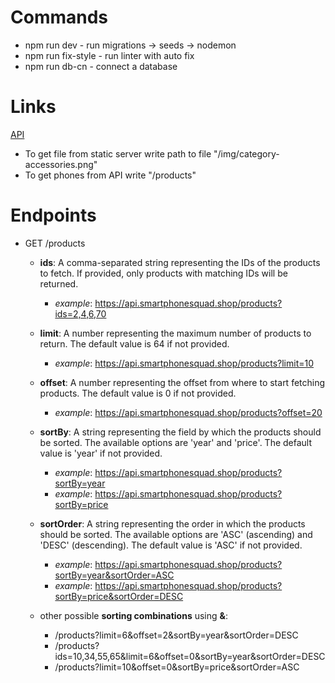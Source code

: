 # Commands

- npm run dev - run migrations -> seeds -> nodemon
- npm run fix-style - run linter with auto fix
- npm run db-cn - connect a database

# Links

[API](https://api.smartphonesquad.shop/products)

- To get file from static server write path to file "/img/category-accessories.png"
- To get phones from API write "/products"

# Endpoints

- GET /products
  * **ids**: A comma-separated string representing the IDs of the products to fetch. If provided, only products with matching IDs will be returned.
    * _example_: https://api.smartphonesquad.shop/products?ids=2,4,6,70

  * **limit**: A number representing the maximum number of products to return. The default value is 64 if not provided.
    * _example_: https://api.smartphonesquad.shop/products?limit=10

  * **offset**: A number representing the offset from where to start fetching products. The default value is 0 if not provided.
    * _example_: https://api.smartphonesquad.shop/products?offset=20

  * **sortBy**: A string representing the field by which the products should be sorted. The available options are 'year' and 'price'. The default value is 'year' if not provided.
    * _example_: https://api.smartphonesquad.shop/products?sortBy=year
    * _example_: https://api.smartphonesquad.shop/products?sortBy=price

  * **sortOrder**: A string representing the order in which the products should be sorted. The available options are 'ASC' (ascending) and 'DESC' (descending). The default value is 'ASC' if not provided.
    * _example_: https://api.smartphonesquad.shop/products?sortBy=year&sortOrder=ASC
    * _example_: https://api.smartphonesquad.shop/products?sortBy=price&sortOrder=DESC 

  * other possible **sorting combinations** using **&**:

    * /products?limit=6&offset=2&sortBy=year&sortOrder=DESC
    * /products?ids=10,34,55,65&limit=6&offset=0&sortBy=year&sortOrder=DESC
    * /products?limit=10&offset=0&sortBy=price&sortOrder=ASC
